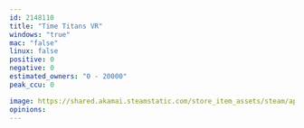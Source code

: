 ```yaml
---
id: 2148110
title: "Time Titans VR"
windows: "true"
mac: "false"
linux: false
positive: 0
negative: 0
estimated_owners: "0 - 20000"
peak_ccu: 0

image: https://shared.akamai.steamstatic.com/store_item_assets/steam/apps/2148110/header.jpg?t=1689855175
opinions:
---
```

